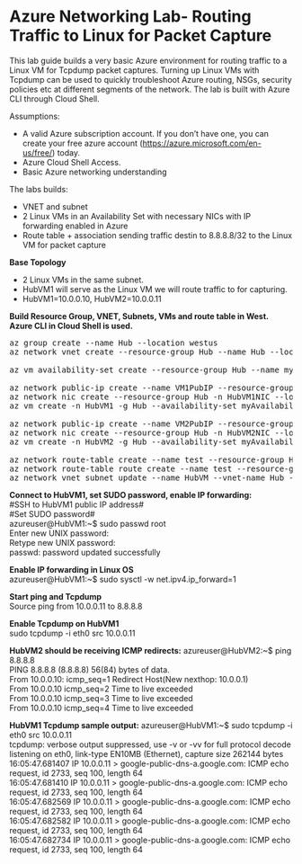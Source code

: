 # Azure Networking Lab- Routing Traffic to Linux for Packet Capture

This lab guide builds a very basic Azure environment for routing traffic to a Linux VM for Tcpdump packet captures. Turning up Linux VMs with Tcpdump can be used to quickly troubleshoot Azure routing, NSGs, security policies etc at different segments of the network. The lab is built with Azure CLI through Cloud Shell.

Assumptions:
-	A valid Azure subscription account. If you don’t have one, you can create your free azure account (https://azure.microsoft.com/en-us/free/) today.
- Azure Cloud Shell Access.
- Basic Azure networking understanding

The labs builds:
-	VNET and subnet
-	2 Linux VMs in an Availability Set with necessary NICs with IP forwarding enabled in Azure
-	Route table + association sending traffic destin to 8.8.8.8/32 to the Linux VM for packet capture

**Base Topology**
- 2 Linux VMs in the same subnet. 
- HubVM1 will serve as the Linux VM we will route traffic to for capturing. 
- HubVM1=10.0.0.10, HubVM2=10.0.0.11
 

**Build Resource Group, VNET, Subnets, VMs and route table in West. Azure CLI in Cloud Shell is used.**
<pre lang="...">
az group create --name Hub --location westus
az network vnet create --resource-group Hub --name Hub --location westus --address-prefixes 10.0.0.0/16 --subnet-name HubVM --subnet-prefix 10.0.0.0/24

az vm availability-set create --resource-group Hub --name myAvailabilitySet --platform-fault-domain-count 2 --platform-update-domain-count 2

az network public-ip create --name VM1PubIP --resource-group Hub --location westus --allocation-method Dynamic
az network nic create --resource-group Hub -n HubVM1NIC --location westus --subnet HubVM --private-ip-address 10.0.0.10 --vnet-name Hub --public-ip-address VM1PubIP --ip-forwarding true
az vm create -n HubVM1 -g Hub --availability-set myAvailabilitySet --image UbuntuLTS --admin-username azureuser --admin-password Msft123Msft123 --nics HubVM1NIC

az network public-ip create --name VM2PubIP --resource-group Hub --location westus --allocation-method Dynamic
az network nic create --resource-group Hub -n HubVM2NIC --location westus --subnet HubVM --private-ip-address 10.0.0.11 --vnet-name Hub --public-ip-address VM2PubIP --ip-forwarding true
az vm create -n HubVM2 -g Hub --availability-set myAvailabilitySet --image UbuntuLTS --admin-username azureuser --admin-password Msft123Msft123 --nics HubVM2NIC

az network route-table create --name test --resource-group Hub 
az network route-table route create --name test --resource-group Hub --route-table-name test --address-prefix 8.8.8.8/32 --next-hop-type VirtualAppliance --next-hop-ip-address 10.0.0.10
az network vnet subnet update --name HubVM --vnet-name Hub --resource-group Hub --route-table test
</pre>

**Connect to HubVM1, set SUDO password, enable IP forwarding:**<br/>
#SSH to HubVM1 public IP address#<br/>
#Set SUDO password#<br/>
azureuser@HubVM1:~$ sudo passwd root<br/>
Enter new UNIX password:<br/>
Retype new UNIX password:<br/>
passwd: password updated successfully<br/>

**Enable IP forwarding in Linux OS**<br/>
azureuser@HubVM1:~$ sudo sysctl -w net.ipv4.ip_forward=1<br/>

**Start ping and Tcpdump**<br/>
Source ping from 10.0.0.11 to 8.8.8.8<br/>

**Enable Tcpdump on HubVM1**<br/>
sudo tcpdump -i eth0 src 10.0.0.11<br/>

**HubVM2 should be receiving ICMP redirects:**
azureuser@HubVM2:~$ ping 8.8.8.8<br/>
PING 8.8.8.8 (8.8.8.8) 56(84) bytes of data.<br/>
From 10.0.0.10: icmp_seq=1 Redirect Host(New nexthop: 10.0.0.1)<br/>
From 10.0.0.10 icmp_seq=2 Time to live exceeded<br/>
From 10.0.0.10 icmp_seq=3 Time to live exceeded<br/>
From 10.0.0.10 icmp_seq=4 Time to live exceeded<br/>

**HubVM1 Tcpdump sample output:**
azureuser@HubVM1:~$ sudo tcpdump -i eth0 src 10.0.0.11<br/>
tcpdump: verbose output suppressed, use -v or -vv for full protocol decode<br/>
listening on eth0, link-type EN10MB (Ethernet), capture size 262144 bytes<br/>
16:05:47.681407 IP 10.0.0.11 > google-public-dns-a.google.com: ICMP echo request, id 2733, seq 100, length 64<br/>
16:05:47.681410 IP 10.0.0.11 > google-public-dns-a.google.com: ICMP echo request, id 2733, seq 100, length 64<br/>
16:05:47.682569 IP 10.0.0.11 > google-public-dns-a.google.com: ICMP echo request, id 2733, seq 100, length 64<br/>
16:05:47.682582 IP 10.0.0.11 > google-public-dns-a.google.com: ICMP echo request, id 2733, seq 100, length 64<br/>
16:05:47.682734 IP 10.0.0.11 > google-public-dns-a.google.com: ICMP echo request, id 2733, seq 100, length 64<br/>



